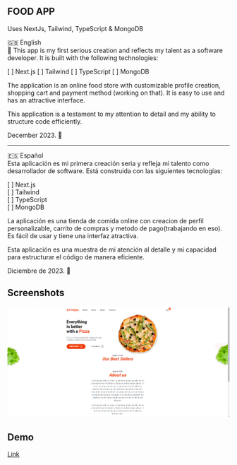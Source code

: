 ## FOOD APP

Uses NextJs, Tailwind, TypeScript & MongoDB

🇬🇧 English  
📖 This app is my first serious creation and reflects my talent as a software developer. It is built with the following technologies:

[ ] Next.js
[ ] Tailwind
[ ] TypeScript
[ ] MongoDB

The application is an online food store with customizable profile creation, shopping cart and payment method (working on that). It is easy to use and has an attractive interface.

This application is a testament to my attention to detail and my ability to structure code efficiently.

December 2023. 🚀

---

🇪🇸 Español  
Esta aplicación es mi primera creación seria y refleja mi talento como desarrollador de software. Está construida con las siguientes tecnologías:

[ ] Next.js  
[ ] Tailwind  
[ ] TypeScript  
[ ] MongoDB

La aplicación es una tienda de comida online con creacion de perfil personalizable, carrito de compras y metodo de pago(trabajando en eso). Es fácil de usar y tiene una interfaz atractiva.

Esta aplicación es una muestra de mi atención al detalle y mi capacidad para estructurar el código de manera eficiente.

Diciembre de 2023. 🚀

## Screenshots

![App Screenshot](/public/project-pizzaapp.png)

## Demo

[Link](https://pizza-shop-n13pejdzy-joaquinhacosta.vercel.app)
